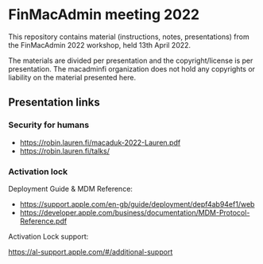 # FinMacAdmin meeting 2022

This repository contains material (instructions, notes, presentations) from the FinMacAdmin 2022 workshop, held 13th April 2022.

The materials are divided per presentation and the copyright/license is per presentation. The macadminfi organization does not hold any copyrights or liability on the material presented here.

## Presentation links

### Security for humans

* https://robin.lauren.fi/macaduk-2022-Lauren.pdf
* https://robin.lauren.fi/talks/

### Activation lock

Deployment Guide & MDM Reference:

* https://support.apple.com/en-gb/guide/deployment/depf4ab94ef1/web
* https://developer.apple.com/business/documentation/MDM-Protocol-Reference.pdf

Activation Lock support:

https://al-support.apple.com/#/additional-support